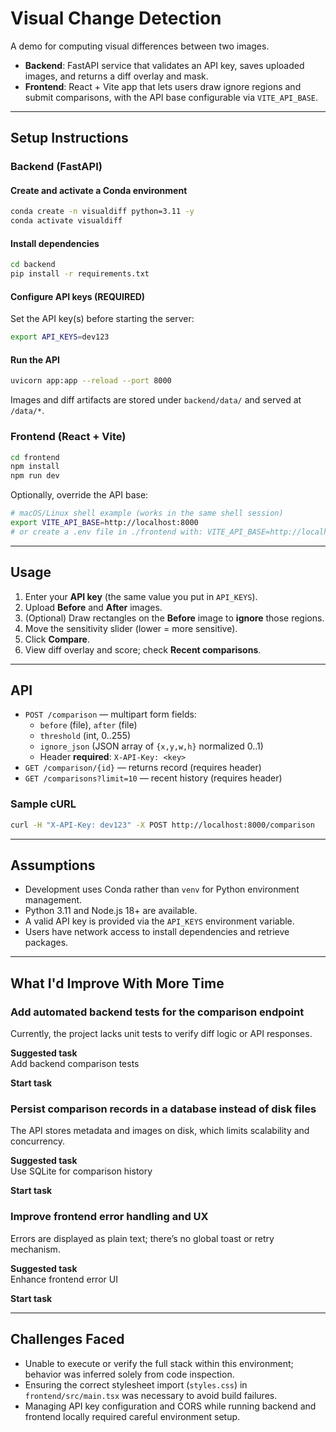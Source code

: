 # Visual Change Detection

A demo for computing visual differences between two images.

- **Backend**: FastAPI service that validates an API key, saves uploaded images, and returns a diff overlay and mask.
- **Frontend**: React + Vite app that lets users draw ignore regions and submit comparisons, with the API base configurable via `VITE_API_BASE`.

---

## Setup Instructions

### Backend (FastAPI)

#### Create and activate a Conda environment
```bash
conda create -n visualdiff python=3.11 -y
conda activate visualdiff
```

#### Install dependencies
```bash
cd backend
pip install -r requirements.txt
```

#### Configure API keys (REQUIRED)
Set the API key(s) before starting the server:
```bash
export API_KEYS=dev123
```

#### Run the API
```bash
uvicorn app:app --reload --port 8000
```
Images and diff artifacts are stored under `backend/data/` and served at `/data/*`.

### Frontend (React + Vite)
```bash
cd frontend
npm install
npm run dev
```
Optionally, override the API base:
```bash
# macOS/Linux shell example (works in the same shell session)
export VITE_API_BASE=http://localhost:8000
# or create a .env file in ./frontend with: VITE_API_BASE=http://localhost:8000
```

---

## Usage
1. Enter your **API key** (the same value you put in `API_KEYS`).
2. Upload **Before** and **After** images.
3. (Optional) Draw rectangles on the **Before** image to **ignore** those regions.
4. Move the sensitivity slider (lower = more sensitive).
5. Click **Compare**.
6. View diff overlay and score; check **Recent comparisons**.

---

## API
- `POST /comparison` — multipart form fields:
  - `before` (file), `after` (file)
  - `threshold` (int, 0..255)
  - `ignore_json` (JSON array of `{x,y,w,h}` normalized 0..1)
  - Header **required**: `X-API-Key: <key>`
- `GET /comparison/{id}` — returns record (requires header)
- `GET /comparisons?limit=10` — recent history (requires header)

### Sample cURL
```bash
curl -H "X-API-Key: dev123" -X POST http://localhost:8000/comparison   -F "before=@sample_images/before.png"   -F "after=@sample_images/after.png"   -F "threshold=25"   -F 'ignore_json=[{"x":0.1,"y":0.1,"w":0.2,"h":0.1}]'
```

---

## Assumptions
- Development uses Conda rather than `venv` for Python environment management.
- Python 3.11 and Node.js 18+ are available.
- A valid API key is provided via the `API_KEYS` environment variable.
- Users have network access to install dependencies and retrieve packages.

---

## What I'd Improve With More Time

### Add automated backend tests for the comparison endpoint
Currently, the project lacks unit tests to verify diff logic or API responses.

**Suggested task**  
Add backend comparison tests

**Start task**

### Persist comparison records in a database instead of disk files
The API stores metadata and images on disk, which limits scalability and concurrency.

**Suggested task**  
Use SQLite for comparison history

**Start task**

### Improve frontend error handling and UX
Errors are displayed as plain text; there’s no global toast or retry mechanism.

**Suggested task**  
Enhance frontend error UI

**Start task**

---

## Challenges Faced
- Unable to execute or verify the full stack within this environment; behavior was inferred solely from code inspection.
- Ensuring the correct stylesheet import (`styles.css`) in `frontend/src/main.tsx` was necessary to avoid build failures.
- Managing API key configuration and CORS while running backend and frontend locally required careful environment setup.
